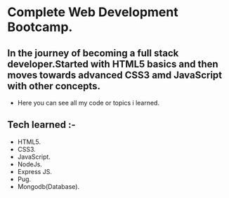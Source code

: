 # Complete Web Development Bootcamp.

## In the journey of becoming a full stack developer.Started with HTML5 basics and then moves towards advanced CSS3 amd JavaScript with other concepts.
- Here you can see all my code or topics i learned.


## Tech learned :-
* HTML5.
* CSS3.
* JavaScript.
* NodeJs.
* Express JS.
* Pug.
* Mongodb(Database).
